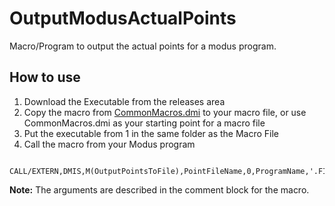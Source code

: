 # OutputModusActualPoints
Macro/Program to output the actual points for a modus program.

## How to use
1. Download the Executable from the releases area
2. Copy the macro from [CommonMacros.dmi](https://github.com/bcapuana/OutputModusActualPoints/blob/master/CommonMacros.dmi) to your macro file, or use CommonMacros.dmi as your starting point for a macro file
3. Put the executable from 1 in the same folder as the Macro File
4. Call the macro from your Modus program
```
  CALL/EXTERN,DMIS,M(OutputPointsToFile),PointFileName,0,ProgramName,'.FIRST.','.LAST.','.NONE.','ALN_DAT_A_B_C'
```
**Note:** The arguments are described in the comment block for the macro.
